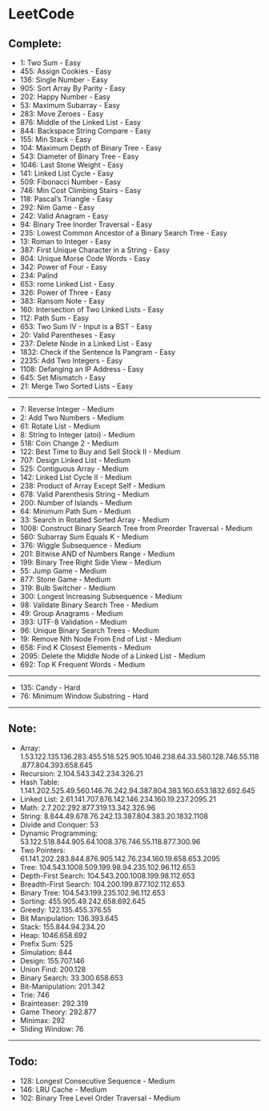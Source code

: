 # LeetCode

## Complete:

- 1: Two Sum - Easy
- 455: Assign Cookies - Easy
- 136: Single Number - Easy
- 905: Sort Array By Parity - Easy
- 202: Happy Number - Easy
- 53: Maximum Subarray - Easy
- 283: Move Zeroes - Easy
- 876: Middle of the Linked List - Easy
- 844: Backspace String Compare - Easy
- 155: Min Stack - Easy
- 104: Maximum Depth of Binary Tree - Easy
- 543: Diameter of Binary Tree - Easy
- 1046: Last Stone Weight - Easy
- 141: Linked List Cycle - Easy
- 509: Fibonacci Number - Easy
- 746: Min Cost Climbing Stairs - Easy
- 118: Pascal’s Triangle - Easy
- 292: Nim Game - Easy
- 242: Valid Anagram - Easy
- 94: Binary Tree Inorder Traversal - Easy
- 235: Lowest Common Ancestor of a Binary Search Tree - Easy
- 13: Roman to Integer - Easy
- 387: First Unique Character in a String - Easy
- 804: Unique Morse Code Words - Easy
- 342: Power of Four - Easy
- 234: Palind
- 653: rome Linked List - Easy
- 326: Power of Three - Easy
- 383: Ransom Note - Easy
- 160: Intersection of Two Linked Lists - Easy
- 112: Path Sum - Easy
- 653: Two Sum IV - Input is a BST - Easy
- 20: Valid Parentheses - Easy
- 237: Delete Node in a Linked List - Easy
- 1832: Check if the Sentence Is Pangram - Easy
- 2235: Add Two Integers - Easy
- 1108: Defanging an IP Address - Easy
- 645: Set Mismatch - Easy
- 21: Merge Two Sorted Lists - Easy

---

- 7:  Reverse Integer - Medium
- 2: Add Two Numbers - Medium
- 61: Rotate List - Medium
- 8: String to Integer (atoi) - Medium
- 518: Coin Change 2 - Medium
- 122: Best Time to Buy and Sell Stock II - Medium
- 707: Design Linked List - Medium
- 525: Contiguous Array - Medium
- 142: Linked List Cycle II - Medium
- 238: Product of Array Except Self - Medium
- 678: Valid Parenthesis String - Medium
- 200: Number of Islands - Medium
- 64: Minimum Path Sum - Medium
- 33: Search in Rotated Sorted Array - Medium
- 1008: Construct Binary Search Tree from Preorder Traversal - Medium
- 560: Subarray Sum Equals K - Medium
- 376: Wiggle Subsequence - Medium
- 201: Bitwise AND of Numbers Range - Medium
- 199: Binary Tree Right Side View - Medium
- 55: Jump Game - Medium
- 877: Stone Game - Medium
- 319: Bulb Switcher - Medium
- 300: Longest Increasing Subsequence - Medium
- 98: Validate Binary Search Tree - Medium
- 49: Group Anagrams - Medium
- 393: UTF-8 Validation - Medium
- 96: Unique Binary Search Trees - Medium
- 19: Remove Nth Node From End of List - Medium
- 658: Find K Closest Elements - Medium
- 2095: Delete the Middle Node of a Linked List - Medium
- 692: Top K Frequent Words - Medium

---

- 135: Candy - Hard
- 76: Minimum Window Substring - Hard

---
## Note:

- Array: 1.53.122.135.136.283.455.518.525.905.1046.238.64.33.560.128.746.55.118.877.804.393.658.645
- Recursion: 2.104.543.342.234.326.21
- Hash Table: 1.141.202.525.49.560.146.76.242.94.387.804.383.160.653.1832.692.645
- Linked List: 2.61.141.707.876.142.146.234.160.19.237.2095.21
- Math: 2.7.202.292.877.319.13.342.326.96
- String: 8.844.49.678.76.242.13.387.804.383.20.1832.1108
- Divide and Conquer: 53
- Dynamic Programming: 53.122.518.844.905.64.1008.376.746.55.118.877.300.96
- Two Pointers: 61.141.202.283.844.876.905.142.76.234.160.19.658.653.2095
- Tree: 104.543.1008.509.199.98.94.235.102.96.112.653
- Depth-First Search: 104.543.200.1008.199.98.112.653
- Breadth-First Search: 104.200.199.877.102.112.653
- Binary Tree: 104.543.199.235.102.96.112.653
- Sorting: 455.905.49.242.658.692.645
- Greedy: 122.135.455.376.55
- Bit Manipulation: 136.393.645
- Stack: 155.844.94.234.20
- Heap: 1046.658.692
- Prefix Sum: 525
- Simulation: 844
- Design: 155.707.146
- Union Find: 200.128
- Binary Search: 33.300.658.653
- Bit-Manipulation: 201.342
- Trie: 746
- Brainteaser: 292.319
- Game Theory: 292.877
- Minimax: 292
- Sliding Window: 76
---
## Todo:

- 128: Longest Consecutive Sequence - Medium
- 146: LRU Cache - Medium
- 102: Binary Tree Level Order Traversal - Medium